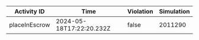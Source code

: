| Activity ID | Time | Violation | Simulation |
| --- | --- | --- | --- |
| placeInEscrow | 2024-05-18T17:22:20.232Z | false | 2011290 |